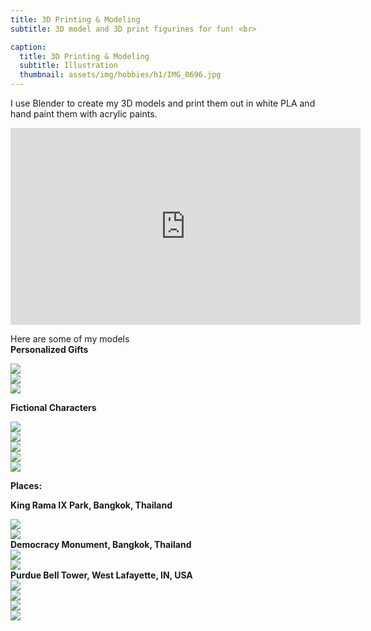 ```yaml
---
title: 3D Printing & Modeling
subtitle: 3D model and 3D print figurines for fun! <br> 

caption:
  title: 3D Printing & Modeling
  subtitle: Illustration
  thumbnail: assets/img/hobbies/h1/IMG_0696.jpg
---
```

I use Blender to create my 3D models and print them out in white PLA and hand paint them with acrylic paints.  

<iframe width="560" height="315" src="https://www.youtube.com/embed/82H27ztbQBg" title="YouTube video player" frameborder="0" allow="accelerometer; autoplay; clipboard-write; encrypted-media; gyroscope; picture-in-picture; web-share" allowfullscreen></iframe>

Here are some of my models<br>
<strong>Personalized Gifts<strong>
<div class="row">
      <div class="col-lg-4 mx-auto text-center align-self-center">
        <div class="large">
          <img class="img-fluid" src="assets/img/hobbies/h1/IMG_0310.jpg">
        </div>
      </div>
      <div class="col-lg-4 mx-auto text-left align-self-center">
        <div class="large">
          <img class="img-fluid" src="assets/img/hobbies/h1/IMG_1916.jpg">
        </div>
      </div>
      <div class="col-lg-4 mx-auto text-left align-self-center">
        <div class="large">
          <img class="img-fluid" src="assets/img/hobbies/h1/IMG_1064.jpg">
        </div>
      </div>
</div>

<strong>Fictional Characters<strong>
<div class="row">
      <div class="col-lg-6 mx-auto text-center align-self-center">
        <div class="large">
          <img class="img-fluid" src="assets/img/hobbies/h1/IMG_0684.jpg">
        </div>
      </div>
      <div class="col-lg-4 mx-auto text-left align-self-center">
        <div class="large">
          <img class="img-fluid" src="assets/img/hobbies/h1/IMG_0708.jpg">
        </div>
      </div>
</div>
<div class="row">
      <div class="col-lg-4 mx-auto text-center align-self-center">
        <div class="large">
          <img class="img-fluid" src="assets/img/hobbies/h1/IMG_0685.jpg">
        </div>
      </div>
      <div class="col-lg-4 mx-auto text-left align-self-center">
        <div class="large">
          <img class="img-fluid" src="assets/img/hobbies/h1/IMG_0702.jpg">
        </div>
      </div>
      <div class="col-lg-4 mx-auto text-left align-self-center">
        <div class="large">
          <img class="img-fluid" src="assets/img/hobbies/h1/IMG_9658.jpg">
        </div>
      </div>
</div>

<strong>Places:</strong><br>

King Rama IX Park, Bangkok, Thailand 
<div class="row">
      <div class="col-lg-6 mx-auto text-center align-self-center">
        <div class="large">
          <img class="img-fluid" src="assets/img/hobbies/h1/Suanluang.jpg">
        </div>
      </div>
      <div class="col-lg-6 mx-auto text-left align-self-center">
        <div class="large">
          <img class="img-fluid" src="assets/img/hobbies/h1/Suanluang92.gif">
        </div>
      </div>
</div>
Democracy Monument, Bangkok, Thailand 
<div class="row">
      <div class="col-lg-6 mx-auto text-center align-self-center">
        <div class="large">
          <img class="img-fluid" src="assets/img/hobbies/h1/Monument.jpg">
        </div>
      </div>
      <div class="col-lg-6 mx-auto text-left align-self-center">
        <div class="large">
          <img class="img-fluid" src="assets/img/hobbies/h1/monument_cycle1.png">
        </div>
      </div>
</div>
Purdue Bell Tower, West Lafayette, IN, USA
<div class="row">
      <div class="col-lg-3 mx-auto text-center align-self-center">
        <div class="large">
          <img class="img-fluid" src="assets/img/hobbies/h1/1-1.jpg">
        </div>
      </div>
      <div class="col-lg-3 mx-auto text-left align-self-center">
        <div class="large">
          <img class="img-fluid" src="assets/img/hobbies/h1/bell_day_final1.png">
        </div>
      </div>
      <div class="col-lg-3 mx-auto text-left align-self-center">
        <div class="large">
          <img class="img-fluid" src="assets/img/hobbies/h1/bell_night_cycle21.png">
        </div>
      </div>
      <div class="col-lg-3 mx-auto text-left align-self-center">
        <div class="large">
          <img class="img-fluid" src="assets/img/hobbies/h1/bell_zoom_cyclepng1.png">
        </div>
      </div>
</div>







